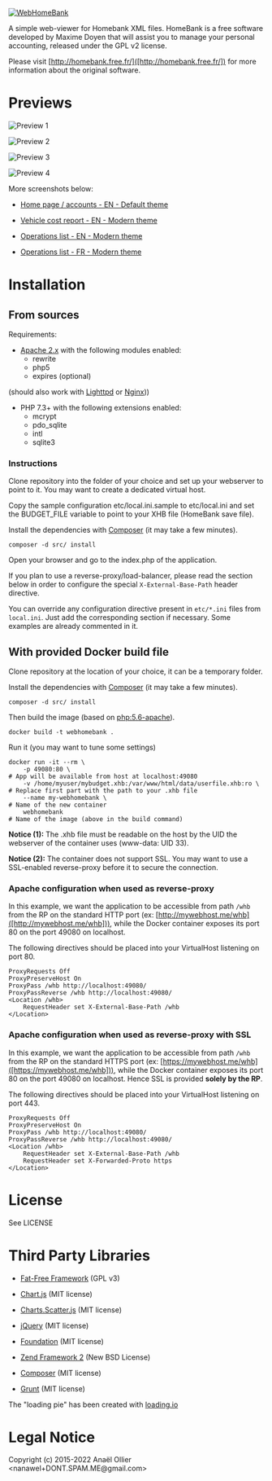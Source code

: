[![WebHomeBank](src/ui/themes/default/images/logo.png)](http://https://github.com/nanawel/webhomebank/)

A simple web-viewer for Homebank XML files. HomeBank is a free software developed by Maxime Doyen that will assist you
to manage your personal accounting, released under the GPL v2 license.

Please visit [http://homebank.free.fr/]([http://homebank.free.fr/]) for more information about the original software.

# Previews

![Preview 1](/resources/screenshots/home_en_modern_600px.png "Preview 1")

![Preview 2](/resources/screenshots/home_en_default_part1.png "Preview 2")

![Preview 3](/resources/screenshots/home_en_default_part2.png "Preview 3")

![Preview 4](/resources/screenshots/home_en_default_part3.png "Preview 4")

More screenshots below:

- [Home page / accounts - EN - Default theme](/resources/screenshots/home_en_default_part1.png)

- [Vehicle cost report - EN - Modern theme](/resources/screenshots/vehiclecost_en_modern.png)

- [Operations list - EN - Modern theme](/resources/screenshots/operations_en_modern.png)

- [Operations list - FR - Modern theme](/resources/screenshots/operations_fr_modern.png)

# Installation

## From sources

Requirements:

 * [Apache 2.x]([http://httpd.apache.org/]) with the following modules enabled:
    * rewrite
    * php5
    * expires (optional)

(should also work with [Lighttpd]([http://www.lighttpd.net/]) or [Nginx]([http://nginx.org/])))


 * PHP 7.3+ with the following extensions enabled:
    * mcrypt
    * pdo_sqlite
    * intl
    * sqlite3

### Instructions

Clone repository into the folder of your choice and set up your webserver to point to it. You may want to create a
dedicated virtual host.

Copy the sample configuration etc/local.ini.sample to etc/local.ini and set the BUDGET_FILE variable to point to your
XHB file (HomeBank save file).

Install the dependencies with [Composer](https://getcomposer.org/) (it may take a few minutes).

    composer -d src/ install

Open your browser and go to the index.php of the application.

If you plan to use a reverse-proxy/load-balancer, please read the section below in order to configure the special
`X-External-Base-Path` header directive.

You can override any configuration directive present in `etc/*.ini` files from `local.ini`. Just add the corresponding
section if necessary. Some examples are already commented in it.


## With provided Docker build file

Clone repository at the location of your choice, it can be a temporary folder.

Install the dependencies with [Composer](https://getcomposer.org/) (it may take a few minutes).

    composer -d src/ install

Then build the image (based on [php:5.6-apache]([https://github.com/docker-library/php/blob/cf1e938f3721632443e01734bcfcbcf1160ea539/5.6/apache/Dockerfile])).

    docker build -t webhomebank .

Run it (you may want to tune some settings)

    docker run -it --rm \
        -p 49080:80 \                                                       # App will be available from host at localhost:49080
        -v /home/myuser/mybudget.xhb:/var/www/html/data/userfile.xhb:ro \   # Replace first part with the path to your .xhb file
        --name my-webhomebank \                                             # Name of the new container
        webhomebank                                                         # Name of the image (above in the build command)

**Notice (1):** The .xhb file must be readable on the host by the UID the webserver of the container uses (www-data: UID 33).

**Notice (2):** The container does not support SSL. You may want to use a SSL-enabled reverse-proxy before it to secure
the connection.

### Apache configuration when used as reverse-proxy

In this example, we want the application to be accessible from path `/whb` from the RP on the standard HTTP port
(ex: [http://mywebhost.me/whb]([http://mywebhost.me/whb])), while the Docker container exposes its port 80 on the port
49080 on localhost.

The following directives should be placed into your VirtualHost listening on port 80.

    ProxyRequests Off
    ProxyPreserveHost On
    ProxyPass /whb http://localhost:49080/
    ProxyPassReverse /whb http://localhost:49080/
    <Location /whb>
        RequestHeader set X-External-Base-Path /whb
    </Location>

### Apache configuration when used as reverse-proxy with SSL

In this example, we want the application to be accessible from path `/whb` from the RP on the standard HTTPS port
(ex: [https://mywebhost.me/whb]([https://mywebhost.me/whb])), while the Docker container exposes its port 80 on the port
49080 on localhost. Hence SSL is provided **solely by the RP**.

The following directives should be placed into your VirtualHost listening on port 443.

    ProxyRequests Off
    ProxyPreserveHost On
    ProxyPass /whb http://localhost:49080/
    ProxyPassReverse /whb http://localhost:49080/
    <Location /whb>
        RequestHeader set X-External-Base-Path /whb
        RequestHeader set X-Forwarded-Proto https
    </Location>

# License

See LICENSE

# Third Party Libraries

- [Fat-Free Framework](http://fatfreeframework.com/home) (GPL v3)

- [Chart.js](http://www.chartjs.org/) (MIT license)

- [Charts.Scatter.js](http://dima117.github.io/Chart.Scatter) (MIT license)

- [jQuery](http://jquery.com/) (MIT license)

- [Foundation](http://foundation.zurb.com/) (MIT license)

- [Zend Framework 2](http://framework.zend.com/) (New BSD License)

- [Composer](https://getcomposer.org/) (MIT license)

- [Grunt](http://gruntjs.com/) (MIT license)

The "loading pie" has been created with [loading.io](http://loading.io/)

# Legal Notice

Copyright (c) 2015-2022 Anaël Ollier &lt;nanawel+DONT.SPAM.ME&#64;gmail&#46;com&gt;
